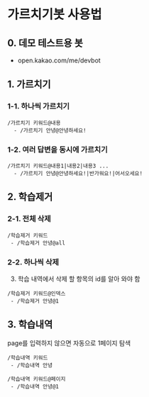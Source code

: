 # 가르치기봇 사용법

## 0. 데모 테스트용 봇
- open.kakao.com/me/devbot

## 1. 가르치기

### 1-1. 하나씩 가르치기

```text
/가르치기 키워드@내용
  - /가르치기 안녕@안녕하세요!
```

### 1-2. 여러 답변을 동시에 가르치기

```text
/가르치기 키워드@내용1|내용2|내용3 ...
  - /가르치기 안녕@안녕하세요!|반가워요!|어서오세요!
```

## 2. 학습제거

### 2-1. 전체 삭제

```text
/학습제거 키워드
 - /학습제거 안녕@all
```

### 2-2. 하나씩 삭제

3. 학습 내역에서 삭제 할 항목의 id를 알아 와야 함

```text
/학습제거 키워드@인덱스
 - /학습제거 안녕@1
```

## 3. 학습내역

page를 입력하지 않으면 자동으로 1페이지 탐색

```text
/학습내역 키워드
 - /학습내역 안녕
```

```text
/학습내역 키워드@페이지
 - /학습내역 안녕@1
```
